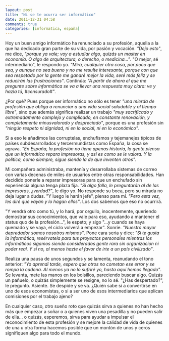 ```yaml
---
layout: post
title: "Ni se te ocurra ser informático"
date: 2011-12-31 04:58
comments: true
categories: [informatica, españa]
---
```

Hoy un buen amigo informático ha renunciado a su profesión, aquella a la que ha dedicado gran parte de su vida, por pasión y vocación. _"Dejo esto"_, me dice, _"porque ya vale; voy a estudiar algo, quizás un master en economía. O algo de arquitectura, o derecho, o medicina..."_. "O mejor, sé intermediario", le respondo yo. _"Mira, cualquier otra cosa, por poco que sea, y aunque no sea bueno y no me resulte interesante, porque con que sea respetado por la gente me ganaré mejor la vida, seré más feliz y se reducirán las frustraciones"_. Continúa: _"A partir de ahora el que me pregunte sobre informática se va a llevar una respuesta muy clara: ve y hazla tú, #censurado#"_.

¿Por qué? Pues porque ser informático no sólo es tener _"una mierda de profesión que obliga a renunciar a una vida social saludable y al tiempo libre"_, sino que además significa realizar un trabajo _"muy sacrificado y extremadamente complejo y complicado, en constante renovación, y completamente minusvalorado y despreciado"_, porque es una profesión sin _"ningún respeto ni dignidad, ni en lo social, ni en lo económico"_.
<!--more-->

Si a eso le añadimos las corruptelas, enchufismos y tejemanejes típicos de países subdesarrollados y tercermundistas como España, la cosa se agrava. _"En España, la profesión no tiene apenas historia, la gente piensa que un informático repara impresoras, y así es como se le valora. Y la política, como siempre, sigue siendo la de que inventen otros"_.

Mi compañero administraba, mantenía y desarrollaba sistemas de correo con varias decenas de miles de usuarios entre otras responsabilidades. Han decidido ponerle a reparar impresoras para que un enchufado sin experiencia alguna tenga plaza fija. _"Si algo falla, le preguntarán al de las impresoras, ¿verdad?"_, le digo yo. No responde su boca, pero su mirada no deja lugar a dudas. "Y luego le harán jefe", pienso para mí. _"Pero esta vez, les diré que vayan y lo hagan ellos"_. Los dos sabemos que eso no ocurrirá.

"Y vendrá otro como tú, y lo hará, por orgullo, inocentemente, queriendo demostrar sus conocimientos, que vale para eso, ayudando a mantener el status quo de la profesión...", le espeto; y sigo "...y cuando se haya quemado y se vaya, el ciclo volverá a empezar". Sonríe. _"Nuestro mayor depredador somos nosotros mismos"_. Pone cara seria y dice: _"Si te gusta la informática, resérvatela para tus proyectos personales mientras los informáticos sigamos siendo considerados gente rara sin organizacion ni poder real. Y si no, al menos hazte el favor de irte a un país civilizado"_.

Realiza una pausa de unos segundos y se lamenta, reanudando el tono anterior: _"Yo aprendí tarde, espero que otros no cometan ese error y se rompa la cadena. Al menos ya no lo sufriré yo, hasta aquí hemos llegado"_. Se levanta, mete las manos en los bolsillos, pareciendo buscar algo. Quizás un pañuelo, o quizás simplemente se resigne, no lo sé. "¿Has despertado?", le pregunto. Asiente. Se despide y se va. ¿Quién sabe si a convertirse en uno de esos economistas, o si a ser uno de esos intermediarios que aplican comisiones por el trabajo ajeno?

En cualquier caso, otro sueño roto que quizás sirva a quienes no han hecho más que empezar a soñar o a quienes viven una pesadilla y no pueden salir de ella... o quizás, esperemos, sirva para ayudar a impulsar el reconocimiento de esta profesión y se mejore la calidad de vida de quienes de una u otra forma hacemos posible que un montón de unos y ceros signifiquen algo para todo el mundo.
